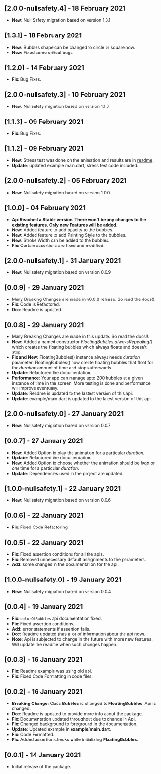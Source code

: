 ## [2.0.0-nullsafety.4] - 18 February 2021

* **New**: Null Safety migration based on version 1.3.1

## [1.3.1] - 18 February 2021

* **New**: Bubbles shape can be changed to circle or square now.
* **New**: Fixed some critical bugs.

## [1.2.0] - 14 February 2021

* **Fix**: Bug Fixes.

## [2.0.0-nullsafety.3] - 10 February 2021

* **New**: Nullsafety migration based on version 1.1.3

## [1.1.3] - 09 February 2021

* **Fix**: Bug Fixes.

## [1.1.2] - 09 February 2021

* **New**: Stress test was done on the animation and results are in [readme](https://github.com/Poujhit/floating_bubbles#stress-test).
* **Update**: updated example main.dart, stress test code included.

## [2.0.0-nullsafety.2] - 05 February 2021

* **New**: Nullsafety migration based on version 1.0.0

## [1.0.0] - 04 February 2021

* **Api Reached a Stable version. There won't be any changes to the existing features. Only new Features will be added.**
* **New**: Added feature to add opacity to the bubbles.
* **New**: Added feature to add Painting Style to the bubbles.
* **New**: Stroke Width can be added to the bubbles.
* **Fix**: Certain assertions are fixed and modified.

## [2.0.0-nullsafety.1] - 31 January 2021

* **New**: Nullsafety migration based on version 0.0.9

## [0.0.9] - 29 January 2021

* Many Breaking Changes are made in v0.0.8 release. So read the docs!!.
* **Fix**: Code is Refactored.
* **Doc**: Readme is updated.

## [0.0.8] - 29 January 2021

* Many Breaking Changes are made in this update. So read the docs!!.
* **New**: Added a named constructor *FloatingBubbles.alwaysRepeating()* which creates the floating bubbles which always floats and doesn't stop.
* **Fix and New**: FloatingBubbles() instance always needs *duration* parameter. FloatingBubbles() now create floating bubbles that float for the *duration* amount of time and stops afterwards.
* **Update**: Refactored the documentation.
* **Performance**: Your app can manage upto 200 bubbles at a given instance of time in the screen. More testing is done and performance will improve eventually.
* **Update**: Readme is updated to the lastest version of this api.
* **Update**: example/main.dart is updated to the latest version of this api.

## [2.0.0-nullsafety.0] - 27 January 2021

* **New**: Nullsafety migration based on version 0.0.7

## [0.0.7] - 27 January 2021

* **New**: Added Option to play the animation for a particular *duration*.
* **Update**: Refactored the documentation.
* **New**: Added Option to choose whether the animation should be *loop* or *one* time for a
particular *duration*.
* **Update**: Dependencies used in the project are updated.

## [1.0.0-nullsafety.1] - 22 January 2021

* **New**: Nullsafety migration based on version 0.0.6

## [0.0.6] - 22 January 2021

* **Fix**: Fixed Code Refactoring


## [0.0.5] - 22 January 2021

* **Fix**: Fixed assertion conditions for all the apis.
* **Fix**: Removed unnecessary default assignments to the parameters.
* **Add**: some changes in the documentation for the api.


## [1.0.0-nullsafety.0] - 19 January 2021

* **New**: Nullsafety migration based on version 0.0.4

## [0.0.4] - 19 January 2021

* **Fix**: `colorOfBubbles` api documentation fixed. 
* **Fix**: Fixed assertion conditions.
* **Add**: error statements if assertion fails.
* **Doc**: Readme updated (has a lot of information about the api now).
* **Note**: Api is subjected to change in the future with more new features. Will update the readme
when such changes happen.

## [0.0.3] - 16 January 2021

* **Fix**: Readme example was using old api.
* **Fix**: Fixed Code Formatting in code files.

## [0.0.2] - 16 January 2021

* **Breaking Change**: Class **Bubbles** is changed to **FloatingBubbles**. Api is changed.
* **Doc**: Readme is updated to provide more info about the package.
* **Fix**: Documentation updated throughout due to change in Api.
* **Fix**: Changed background to foreground in the documentation.
* **Update**: Updated example in **example/main.dart**.
* **Fix**: Code Formatted.
* **Fix**: Added assertion checks while initializing **FloatingBubbles**.

## [0.0.1] - 14 January 2021

* Initial release of the package.
